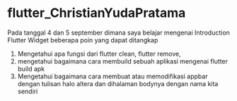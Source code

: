 # flutter_ChristianYudaPratama
Pada tanggal 4 dan 5 september dimana saya belajar mengenai Introduction Flutter Widget beberapa poin yang dapat ditangkap

1. Mengetahui apa fungsi dari flutter clean, flutter remove, 
2. mengetahui bagaimana cara membuild sebuah aplikasi mengenai flutter build apk
3. Mengetahui bagaimana cara membuat atau memodifikasi appbar dengan tulisan halo altera dan dihalaman bodynya dengan nama kita sendiri 